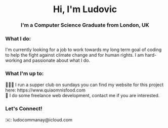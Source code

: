 <h1 align="center">Hi, I'm Ludovic</h1>
<h3 align="center">I'm a Computer Science Graduate from London, UK</h3>

<h3>What I do:</h3>
I'm currently looking for a job to work towards my long term goal of coding to help the fight against climate change and for human rights. I am hard-working and passionate about what I do.
<h3>What I'm up to:</h3>
🧑🏻‍🍳 I run a supper club on sundays you can find my website for this project here: https://www.quiaomnisfood.com <br>
💾 I do some freelance web development, contact me if you are interested.
<h3>Let's Connect!</h3>
✉️: ludocommanay@icloud.com <br>
